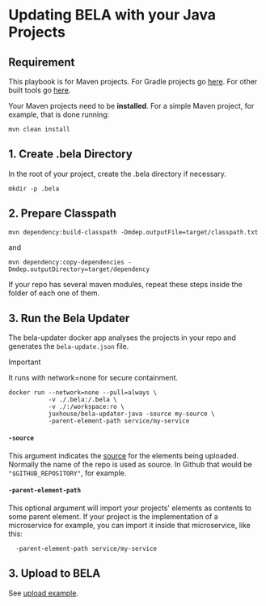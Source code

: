 # Updating BELA with your Java Projects

## Requirement

This playbook is for Maven projects. For Gradle projects go [here](/updaters/Java-Gradle.md). For other built tools go [here](/updaters/Java-Others.md).

Your Maven projects need to be **installed**. For a simple Maven project, for example, that is done running:

`mvn clean install`



## 1. Create .bela Directory

In the root of your project, create the .bela directory if necessary.

```
mkdir -p .bela
```

## 2. Prepare Classpath

```
mvn dependency:build-classpath -Dmdep.outputFile=target/classpath.txt
```
and

```
mvn dependency:copy-dependencies -Dmdep.outputDirectory=target/dependency
```
If your repo has several maven modules, repeat these steps inside the folder of each one of them.

## 3. Run the Bela Updater

The bela-updater docker app analyses the projects in your repo and generates the `bela-update.json` file.

> [!IMPORTANT]
> It runs with network=none for secure containment.

```
docker run --network=none --pull=always \
           -v ./.bela:/.bela \
           -v ./:/workspace:ro \
           juxhouse/bela-updater-java -source my-source \
           -parent-element-path service/my-service
```

#### `-source`

This argument indicates the [source](/Concepts.md#sources) for the elements being uploaded. Normally the name of the repo is used as source. In Github that would be `"$GITHUB_REPOSITORY"`, for example.


#### `-parent-element-path`  

This optional argument will import your projects' elements as contents to some parent element. If your project is the implementation of a microservice for example, you can import it inside that microservice, like this:
```
  -parent-element-path service/my-service
```

## 3. Upload to BELA

See [upload example](/updaters/reference/upload-example.md).
